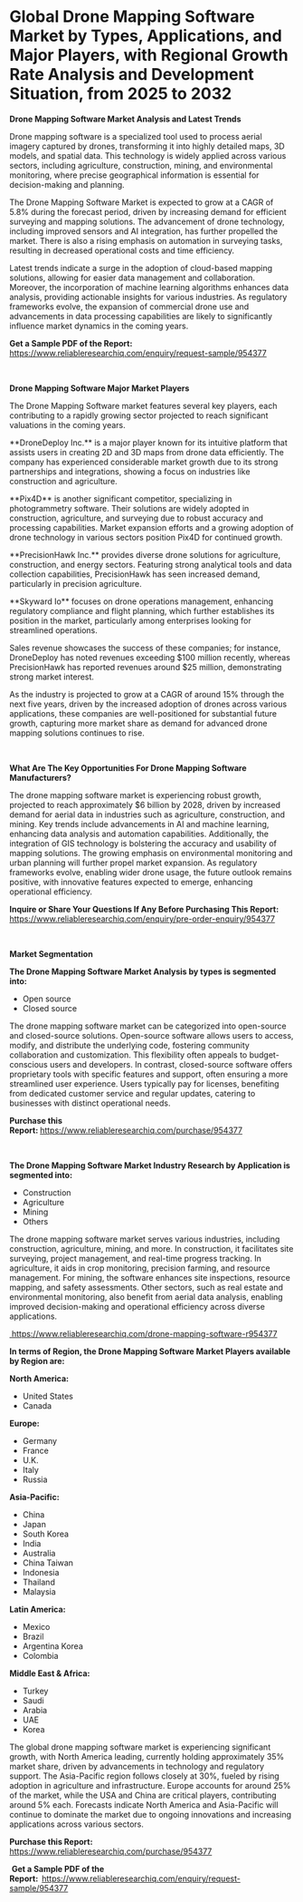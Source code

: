 <p><h1>Global Drone Mapping Software Market by Types, Applications, and Major Players, with Regional Growth Rate Analysis and Development Situation, from 2025 to 2032</h1></p><p><strong>Drone Mapping Software Market Analysis and Latest Trends</strong></p>
<p><p>Drone mapping software is a specialized tool used to process aerial imagery captured by drones, transforming it into highly detailed maps, 3D models, and spatial data. This technology is widely applied across various sectors, including agriculture, construction, mining, and environmental monitoring, where precise geographical information is essential for decision-making and planning.</p><p>The Drone Mapping Software Market is expected to grow at a CAGR of 5.8% during the forecast period, driven by increasing demand for efficient surveying and mapping solutions. The advancement of drone technology, including improved sensors and AI integration, has further propelled the market. There is also a rising emphasis on automation in surveying tasks, resulting in decreased operational costs and time efficiency.</p><p>Latest trends indicate a surge in the adoption of cloud-based mapping solutions, allowing for easier data management and collaboration. Moreover, the incorporation of machine learning algorithms enhances data analysis, providing actionable insights for various industries. As regulatory frameworks evolve, the expansion of commercial drone use and advancements in data processing capabilities are likely to significantly influence market dynamics in the coming years.</p></p>
<p><strong>Get a Sample PDF of the Report:&nbsp;</strong> <a href="https://www.reliableresearchiq.com/enquiry/request-sample/954377?utm_campaign=2282&utm_medium=2&utm_source=Github&utm_content=ia&utm_term=18042025&utm_id=drone-mapping-software">https://www.reliableresearchiq.com/enquiry/request-sample/954377</a></p>
<p>&nbsp;</p>
<p><strong>Drone Mapping Software Major Market Players</strong></p>
<p><p>The Drone Mapping Software market features several key players, each contributing to a rapidly growing sector projected to reach significant valuations in the coming years. </p><p>**DroneDeploy Inc.** is a major player known for its intuitive platform that assists users in creating 2D and 3D maps from drone data efficiently. The company has experienced considerable market growth due to its strong partnerships and integrations, showing a focus on industries like construction and agriculture. </p><p>**Pix4D** is another significant competitor, specializing in photogrammetry software. Their solutions are widely adopted in construction, agriculture, and surveying due to robust accuracy and processing capabilities. Market expansion efforts and a growing adoption of drone technology in various sectors position Pix4D for continued growth.</p><p>**PrecisionHawk Inc.** provides diverse drone solutions for agriculture, construction, and energy sectors. Featuring strong analytical tools and data collection capabilities, PrecisionHawk has seen increased demand, particularly in precision agriculture. </p><p>**Skyward Io** focuses on drone operations management, enhancing regulatory compliance and flight planning, which further establishes its position in the market, particularly among enterprises looking for streamlined operations.</p><p>Sales revenue showcases the success of these companies; for instance, DroneDeploy has noted revenues exceeding $100 million recently, whereas PrecisionHawk has reported revenues around $25 million, demonstrating strong market interest. </p><p>As the industry is projected to grow at a CAGR of around 15% through the next five years, driven by the increased adoption of drones across various applications, these companies are well-positioned for substantial future growth, capturing more market share as demand for advanced drone mapping solutions continues to rise.</p></p>
<p>&nbsp;</p>
<p><strong>What Are The Key Opportunities For Drone Mapping Software Manufacturers?</strong></p>
<p><p>The drone mapping software market is experiencing robust growth, projected to reach approximately $6 billion by 2028, driven by increased demand for aerial data in industries such as agriculture, construction, and mining. Key trends include advancements in AI and machine learning, enhancing data analysis and automation capabilities. Additionally, the integration of GIS technology is bolstering the accuracy and usability of mapping solutions. The growing emphasis on environmental monitoring and urban planning will further propel market expansion. As regulatory frameworks evolve, enabling wider drone usage, the future outlook remains positive, with innovative features expected to emerge, enhancing operational efficiency.</p></p>
<p><strong>Inquire or Share Your Questions If Any Before Purchasing This Report:</strong> <a href="https://www.reliableresearchiq.com/enquiry/pre-order-enquiry/954377?utm_campaign=2282&utm_medium=2&utm_source=Github&utm_content=ia&utm_term=18042025&utm_id=drone-mapping-software">https://www.reliableresearchiq.com/enquiry/pre-order-enquiry/954377</a></p>
<p>&nbsp;</p>
<p><strong>Market Segmentation</strong></p>
<p><strong>The Drone Mapping Software Market Analysis by types is segmented into:</strong></p>
<p><ul><li>Open source</li><li>Closed source</li></ul></p>
<p><p>The drone mapping software market can be categorized into open-source and closed-source solutions. Open-source software allows users to access, modify, and distribute the underlying code, fostering community collaboration and customization. This flexibility often appeals to budget-conscious users and developers. In contrast, closed-source software offers proprietary tools with specific features and support, often ensuring a more streamlined user experience. Users typically pay for licenses, benefiting from dedicated customer service and regular updates, catering to businesses with distinct operational needs.</p></p>
<p><strong>Purchase this Report:&nbsp;</strong><a href="https://www.reliableresearchiq.com/purchase/954377?utm_campaign=2282&utm_medium=2&utm_source=Github&utm_content=ia&utm_term=18042025&utm_id=drone-mapping-software">https://www.reliableresearchiq.com/purchase/954377</a></p>
<p>&nbsp;</p>
<p><strong>The Drone Mapping Software Market Industry Research by Application is segmented into:</strong></p>
<p><ul><li>Construction</li><li>Agriculture</li><li>Mining</li><li>Others</li></ul></p>
<p><p>The drone mapping software market serves various industries, including construction, agriculture, mining, and more. In construction, it facilitates site surveying, project management, and real-time progress tracking. In agriculture, it aids in crop monitoring, precision farming, and resource management. For mining, the software enhances site inspections, resource mapping, and safety assessments. Other sectors, such as real estate and environmental monitoring, also benefit from aerial data analysis, enabling improved decision-making and operational efficiency across diverse applications.</p></p>
<p><a href="https://www.reliableresearchiq.com/drone-mapping-software-r954377?utm_campaign=2282&utm_medium=2&utm_source=Github&utm_content=ia&utm_term=18042025&utm_id=drone-mapping-software">&nbsp;https://www.reliableresearchiq.com/drone-mapping-software-r954377</a></p>
<p><strong>In terms of Region, the Drone Mapping Software Market Players available by Region are:</strong></p>
<p>
    <p> <strong> North America: </strong>
        <ul>
            <li>United States</li>
            <li>Canada</li>
        </ul>
        </p> 
    <p> <strong> Europe: </strong>
        <ul>
            <li>Germany</li>
            <li>France</li>
            <li>U.K.</li>
            <li>Italy</li>
            <li>Russia</li>
        </ul>
        </p> 
    <p> <strong> Asia-Pacific: </strong>
        <ul>
            <li>China</li>
            <li>Japan</li>
            <li>South Korea</li>
            <li>India</li>
            <li>Australia</li>
            <li>China Taiwan</li>
            <li>Indonesia</li>
            <li>Thailand</li>
            <li>Malaysia</li>
        </ul>
        </p> 
    <p> <strong> Latin America: </strong>
        <ul>
            <li>Mexico</li>
            <li>Brazil</li>
            <li>Argentina Korea</li>
            <li>Colombia</li>
        </ul>
        </p> 
    <p> <strong> Middle East & Africa: </strong>
        <ul>
            <li>Turkey</li>
            <li>Saudi</li>
            <li>Arabia</li>
            <li>UAE</li>
            <li>Korea</li>
        </ul>
    </p>
    </p>
<p><p>The global drone mapping software market is experiencing significant growth, with North America leading, currently holding approximately 35% market share, driven by advancements in technology and regulatory support. The Asia-Pacific region follows closely at 30%, fueled by rising adoption in agriculture and infrastructure. Europe accounts for around 25% of the market, while the USA and China are critical players, contributing around 5% each. Forecasts indicate North America and Asia-Pacific will continue to dominate the market due to ongoing innovations and increasing applications across various sectors.</p></p>
<p><strong>Purchase this Report: </strong><a href="https://www.reliableresearchiq.com/purchase/954377?utm_campaign=2282&utm_medium=2&utm_source=Github&utm_content=ia&utm_term=18042025&utm_id=drone-mapping-software">https://www.reliableresearchiq.com/purchase/954377</a></p>
<p>&nbsp;<strong>Get a Sample PDF of the Report:&nbsp;&nbsp;</strong><a href="https://www.reliableresearchiq.com/enquiry/request-sample/954377?utm_campaign=2282&utm_medium=2&utm_source=Github&utm_content=ia&utm_term=18042025&utm_id=drone-mapping-software">https://www.reliableresearchiq.com/enquiry/request-sample/954377</a></p>
<p><strong></strong></p>
<p><p></p><p></p><p></p></p>